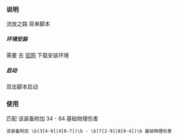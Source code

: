 ### 说明

流放之路 简单脚本

##### 环境安装

需要 去 [官网](https://www.autohotkey.com/) 下载安装环境

##### 启动

双击脚本启动

### 使用

匹配  该装备附加 34 - 84 基础物理伤害

``
该装备附加 \b(3[4-9]|4[0-7])\b - \b(7[2-9]|8[0-4])\b 基础物理伤害
``